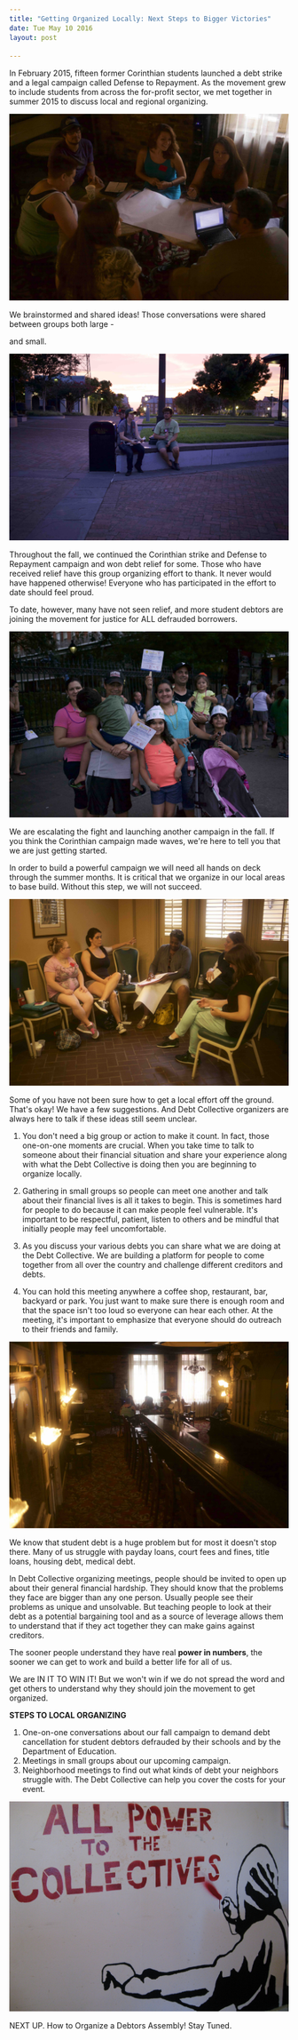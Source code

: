 ```yaml
---
title: "Getting Organized Locally: Next Steps to Bigger Victories"
date: Tue May 10 2016
layout: post

---
```



In February 2015, fifteen former Corinthian students launched a debt strike and a legal campaign called Defense to Repayment. As the movement grew to include students from across the for-profit sector, we met together in summer 2015 to discuss local and regional organizing.

![alt](/assets/images/2016/05/1-4.jpg)

We brainstormed and shared ideas! Those conversations were shared between groups both large -

and small.

![alt](/assets/images/2016/05/karissa_will.jpg)

Throughout the fall, we continued the Corinthian strike and Defense to Repayment campaign and won debt relief for some. Those who have received relief have this group organizing effort to thank. It never would have happened otherwise! Everyone who has participated in the effort to date should feel proud.

To date, however, many have not seen relief, and more student debtors are joining the movement for justice for ALL defrauded borrowers. 

![alt](/assets/images/2016/05/together.jpg)

We are escalating the fight and launching another campaign in the fall. If you think the Corinthian campaign made waves, we're here to tell you that we are just getting started. 

In order to build a powerful campaign we will need all hands on deck through the summer months. It is critical that we organize in our local areas to base build. Without this step, we will not succeed.

![alt](/assets/images/2016/05/local.jpg)

Some of you have not been sure how to get a local effort off the ground. That's okay! We have a few suggestions. And Debt Collective organizers are always here to talk if these ideas still seem unclear.

1. You don't need a big group or action to make it count. In fact, those one-on-one moments are crucial. When you take time to talk to someone about their financial situation and share your experience along with what the Debt Collective is doing then you are beginning to organize locally. 

2. Gathering in small groups so people can meet one another and talk about their financial lives is all it takes to begin. This is sometimes hard for people to do because it can make people feel vulnerable. It's important to be respectful, patient, listen to others and be mindful that initially people may feel uncomfortable.

3. As you discuss your various debts you can share what we are doing at the Debt Collective. We are building a platform for people to come together from all over the country and challenge different creditors and debts.

4. You can hold this meeting anywhere a coffee shop, restaurant, bar, backyard or park. You just want to make sure there is enough room and that the space isn't too loud so everyone can hear each other. At the meeting, it's important to emphasize that everyone should do outreach to their friends and family. 

![alt](/assets/images/2016/05/bar.jpg)

We know that student debt is a huge problem but for most it doesn't stop there. Many of us struggle with payday loans, court fees and fines, title loans, housing debt, medical debt.

In Debt Collective organizing meetings, people should be invited to open up about their general financial hardship. They should know that the problems they face are bigger than any one person. Usually people see their problems as unique and unsolvable. But teaching people to look at their debt as a potential bargaining tool and as a source of leverage allows them to understand that if they act together they can make gains against creditors. 

The sooner people understand they have real **power in numbers**, the sooner we can get to work and build a better life for all of us. 

We are IN IT TO WIN IT! But we won't win if we do not spread the word and get others to understand why they should join the movement to get organized.

**STEPS TO LOCAL ORGANIZING**

1. One-on-one conversations about our fall campaign to demand debt cancellation for student debtors defrauded by their schools and by the Department of Education. 
2. Meetings in small groups about our upcoming campaign.
3. Neighborhood meetings to find out what kinds of debt your neighbors struggle with. The Debt Collective can help you cover the costs for your event. 

![alt](/assets/images/2016/05/all-power-to-the-collective.jpg)

NEXT UP. How to Organize a Debtors Assembly! Stay Tuned.